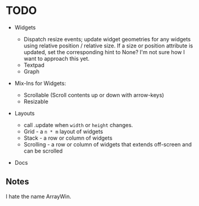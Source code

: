 TODO
====
* Widgets
    * Dispatch resize events; update widget geometries for any widgets using relative position / relative size.  If a size or position attribute is updated,
      set the corresponding hint to None?  I'm not sure how I want to approach this yet.
    * Textpad
    * Graph

* Mix-Ins for Widgets:
    * Scrollable (Scroll contents up or down with arrow-keys)
    * Resizable

* Layouts
    * call .update when `width` or `height` changes.
    * Grid - a `n * m` layout of widgets
    * Stack  - a row or column of widgets
    * Scrolling - a row or column of widgets that extends off-screen and can be scrolled

* Docs

Notes
-----
I hate the name ArrayWin.
